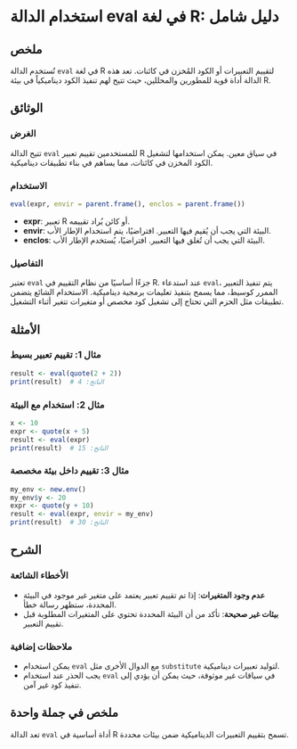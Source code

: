 <!--
Meta Description: # استخدام الدالة eval في لغة R: دليل شامل ## ملخص تُستخدم الدالة `eval` في لغة R لتقييم التعبيرات أو الكود المُخزن في كائنات. تعد هذه الدالة أداة قوية...
Meta Keywords: eval, expr, result, استخدام, الدالة
-->

# استخدام الدالة eval في لغة R: دليل شامل

## ملخص
تُستخدم الدالة `eval` في لغة R لتقييم التعبيرات أو الكود المُخزن في كائنات. تعد هذه الدالة أداة قوية للمطورين والمحللين، حيث تتيح لهم تنفيذ الكود ديناميكياً في بيئة R.

## الوثائق
### الغرض
تتيح الدالة `eval` للمستخدمين تقييم تعبير R في سياق معين. يمكن استخدامها لتشغيل الكود المخزن في كائنات، مما يساهم في بناء تطبيقات ديناميكية.

### الاستخدام
```R
eval(expr, envir = parent.frame(), enclos = parent.frame())
```

- **expr**: تعبير R أو كائن يُراد تقييمه.
- **envir**: البيئة التي يجب أن يُقيم فيها التعبير. افتراضيًا، يتم استخدام الإطار الأب.
- **enclos**: البيئة التي يجب أن تُغلق فيها التعبير. افتراضيًا، يُستخدم الإطار الأب.

### التفاصيل
تعتبر `eval` جزءًا أساسيًا من نظام التقييم في R. عند استدعاء `eval`، يتم تنفيذ التعبير الممرر كوسيط، مما يسمح بتنفيذ تعليمات برمجية ديناميكية. الاستخدام الشائع يتضمن تطبيقات مثل الحزم التي تحتاج إلى تشغيل كود مخصص أو متغيرات تتغير أثناء التشغيل.

## الأمثلة
### مثال 1: تقييم تعبير بسيط
```R
result <- eval(quote(2 + 2))
print(result)  # الناتج: 4
```

### مثال 2: استخدام مع البيئة
```R
x <- 10
expr <- quote(x + 5)
result <- eval(expr)
print(result)  # الناتج: 15
```

### مثال 3: تقييم داخل بيئة مخصصة
```R
my_env <- new.env()
my_env$y <- 20
expr <- quote(y + 10)
result <- eval(expr, envir = my_env)
print(result)  # الناتج: 30
```

## الشرح
### الأخطاء الشائعة
- **عدم وجود المتغيرات**: إذا تم تقييم تعبير يعتمد على متغير غير موجود في البيئة المحددة، ستظهر رسالة خطأ.
- **بيئات غير صحيحة**: تأكد من أن البيئة المحددة تحتوي على المتغيرات المطلوبة قبل تقييم التعبير.

### ملاحظات إضافية
- يمكن استخدام `eval` مع الدوال الأخرى مثل `substitute` لتوليد تعبيرات ديناميكية.
- يجب الحذر عند استخدام `eval` في سياقات غير موثوقة، حيث يمكن أن يؤدي إلى تنفيذ كود غير آمن.

## ملخص في جملة واحدة
تعد الدالة `eval` أداة أساسية في R تسمح بتقييم التعبيرات الديناميكية ضمن بيئات محددة.